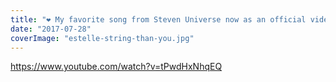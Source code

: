 ```yaml
---
title: "❤️ My favorite song from Steven Universe now as an official video"
date: "2017-07-28"
coverImage: "estelle-string-than-you.jpg"
---
```


https://www.youtube.com/watch?v=tPwdHxNhqEQ
